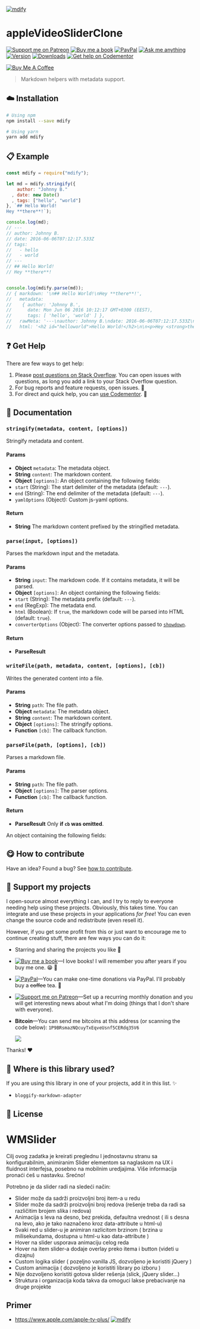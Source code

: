<!-- Please do not edit this file. Edit the `blah` field in the `package.json` instead. If in doubt, open an issue. -->
[![mdify](http://i.imgur.com/koH6iq4.png)](#)
# appleVideoSliderClone
 [![Support me on Patreon][badge_patreon]][patreon]
 [![Buy me a book][badge_amazon]][amazon]
 [![PayPal][badge_paypal_donate]][paypal-donations]
 [![Ask me anything](https://img.shields.io/badge/ask%20me-anything-1abc9c.svg)](https://github.com/IonicaBizau/ama) 
 [![Version](https://img.shields.io/npm/v/mdify.svg)](https://www.npmjs.com/package/mdify) 
 [![Downloads](https://img.shields.io/npm/dt/mdify.svg)](https://www.npmjs.com/package/mdify) 
 [![Get help on Codementor](https://cdn.codementor.io/badges/get_help_github.svg)](https://www.codementor.io/johnnyb?utm_source=github&utm_medium=button&utm_term=johnnyb&utm_campaign=github)

<a href="https://www.buymeacoffee.com/x4kep" target="_blank"><img src="https://www.buymeacoffee.com/assets/img/custom_images/yellow_img.png" alt="Buy Me A Coffee"></a>

> Markdown helpers with metadata support.

## :cloud: Installation

```sh
# Using npm
npm install --save mdify

# Using yarn
yarn add mdify
```
## :clipboard: Example

```js
const mdify = require("mdify");

let md = mdify.stringify({
    author: "Johnny B."
  , date: new Date()
  , tags: ["hello", "world"]
}, `## Hello World!
Hey **there**!`);

console.log(md);
// ---
// author: Johnny B.
// date: 2016-06-06T07:12:17.533Z
// tags:
//   - hello
//   - world
// ---
// ## Hello World!
// Hey **there**!


console.log(mdify.parse(md));
// { markdown: '\n## Hello World!\nHey **there**!',
//   metadata:
//    { author: 'Johnny B.',
//      date: Mon Jun 06 2016 10:12:17 GMT+0300 (EEST),
//      tags: [ 'hello', 'world' ] },
//   rawMeta: '---\nauthor: Johnny B.\ndate: 2016-06-06T07:12:17.533Z\ntags:\n  - hello\n  - world',
//   html: '<h2 id="helloworld">Hello World!</h2>\n\n<p>Hey <strong>there</strong>!</p>' }
```
## :question: Get Help

There are few ways to get help:

 1. Please [post questions on Stack Overflow](https://stackoverflow.com/questions/ask). You can open issues with questions, as long you add a link to your Stack Overflow question.
 2. For bug reports and feature requests, open issues. :bug:
 3. For direct and quick help, you can [use Codementor](https://www.codementor.io/johnnyb). :rocket:

## :memo: Documentation

### `stringify(metadata, content, [options])`
Stringify metadata and content.

#### Params

- **Object** `metadata`: The metadata object.
- **String** `content`: The markdown content.
- **Object** `[options]`: An object containing the following fields:
 - `start` (String): The start delimiter of the metadata (default: `---`).
 - `end` (String): The end delimiter of the metadata (default: `---`).
 - `yamlOptions` (Object): Custom js-yaml options.

#### Return
- **String** The markdown content prefixed by the stringified metadata.

### `parse(input, [options])`
Parses the markdown input and the metadata.

#### Params

- **String** `input`: The markdown code. If it contains metadata, it will be parsed.
- **Object** `[options]`: An object containing the following fields:
 - `start` (String): The metadata prefix (default: `---`).
 - `end` (RegExp): The metadata end.
 - `html` (Boolean): If `true`, the markdown code will be parsed into HTML (default: `true`).
 - `converterOptions` (Object): The converter options passed to [`showdown`](https://github.com/showdownjs/showdown).

#### Return
- **ParseResult**

### `writeFile(path, metadata, content, [options], [cb])`
Writes the generated content into a file.

#### Params

- **String** `path`: The file path.
- **Object** `metadata`: The metadata object.
- **String** `content`: The markdown content.
- **Object** `[options]`: The stringify options.
- **Function** `[cb]`: The callback function.

### `parseFile(path, [options], [cb])`
Parses a markdown file.

#### Params

- **String** `path`: The file path.
- **Object** `[options]`: The parser options.
- **Function** `[cb]`: The callback function.

#### Return
- **ParseResult** Only **if `cb` was omitted**.

An object containing the following fields:

## :yum: How to contribute
Have an idea? Found a bug? See [how to contribute][contributing].

## :sparkling_heart: Support my projects
I open-source almost everything I can, and I try to reply to everyone needing help using these projects. Obviously,
this takes time. You can integrate and use these projects in your applications *for free*! You can even change the source code and redistribute (even resell it).

However, if you get some profit from this or just want to encourage me to continue creating stuff, there are few ways you can do it:

 - Starring and sharing the projects you like :rocket:
 - [![Buy me a book][badge_amazon]][amazon]—I love books! I will remember you after years if you buy me one. :grin: :book:
 - [![PayPal][badge_paypal]][paypal-donations]—You can make one-time donations via PayPal. I'll probably buy a ~~coffee~~ tea. :tea:
 - [![Support me on Patreon][badge_patreon]][patreon]—Set up a recurring monthly donation and you will get interesting news about what I'm doing (things that I don't share with everyone).
 - **Bitcoin**—You can send me bitcoins at this address (or scanning the code below): `1P9BRsmazNQcuyTxEqveUsnf5CERdq35V6`

    ![](https://i.imgur.com/z6OQI95.png)

Thanks! :heart:

## :dizzy: Where is this library used?
If you are using this library in one of your projects, add it in this list. :sparkles:

 - `bloggify-markdown-adapter`

## :scroll: License

[license]: /LICENSE
[website]: https://ionicabizau.net
[contributing]: /CONTRIBUTING.md
[docs]: /DOCUMENTATION.md
[badge_patreon]: https://ionicabizau.github.io/badges/patreon.svg
[badge_amazon]: https://ionicabizau.github.io/badges/amazon.svg
[badge_paypal]: https://ionicabizau.github.io/badges/paypal.svg
[badge_paypal_donate]: https://ionicabizau.github.io/badges/paypal_donate.svg
[patreon]: https://www.patreon.com/ionicabizau
[amazon]: http://amzn.eu/hRo9sIZ
[paypal-donations]: https://www.paypal.com/cgi-bin/webscr?cmd=_s-xclick&hosted_button_id=RVXDDLKKLQRJW

# WMSlider
Cilj ovog zadatka je kreirati preglednu I jednostavnu stranu sa konfigurabilnim, animiranim Slider elementom sa naglaskom na UX i
fluidnost interfejsa, posebno na mobilnim uredjajima.
Više informacija pronaći ćeš u nastavku. Srećno!

Potrebno je da slider radi na sledeći način:
* Slider može da sadrži proizvoljni broj item-a u redu
* Slider može da sadrži proizvoljni broj redova (rešenje treba da radi sa različitim brojem slika i redova)
* Animacija s leva na desno, bez prekida, defaultna vrednost ( ili s desna na levo, ako je tako naznačeno kroz data-attribute u
html-u)
* Svaki red u slider-u je animiran razlicitom brzinom ( brzina u milisekundama, dostupna u html-u kao data-attribute )
* Hover na slider usporava animaciju celog reda
* Hover na item slider-a dodaje overlay preko itema i button (videti u dizajnu)
* Custom logika slider ( pozeljno vanilla JS, dozvoljeno je koristiti jQuery )
* Custom animacija ( dozvoljeno je koristiti library po izboru )
* Nije dozvoljeno koristiti gotova slider rešenja (slick, jQuery slider...)
* Struktura i organizacija koda takva da omoguci lakse prebacivanje na druge projekte

## Primer 
* https://www.apple.com/apple-tv-plus/
[![mdify](https://i.imgur.com/yOhn3T3.png)](#)
